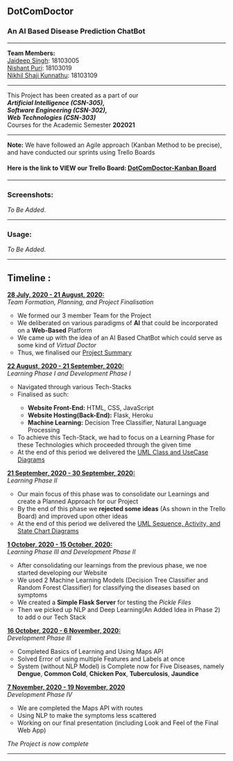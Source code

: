 <p align = "center">
<h2> DotComDoctor </h2>
<h3> An AI Based Disease Prediction ChatBot </h3>
</p>

________________________________________________________________________________________________________________________________________________________________________________

**Team Members:**<br>
<a href="https://github.com/jai0610">Jaideep Singh</a>: 18103005<br>
<a href="https://github.com/NishantPuri99">Nishant Puri</a>: 18103019<br>
<a href="https://github.com/nikhilshaji17">Nikhil Shaji Kunnathu</a>: 18103109<br>

_________________________________________________________________________________________________________________________________________________________________________________

This Project has been created as a part of our<br>
<b><i>Artificial Intelligence (CSN-305),</b></i><br>
<b><i>Software Engineering (CSN-302),</b></i><br>
<b><i>Web Technologies (CSN-303)</b></i><br>
Courses for the Academic Semester <b>202021</b>

_________________________________________________________________________________________________________________________________________________________________________________

<b>Note:</b> We have followed an Agile approach (Kanban Method to be precise), and have conducted our sprints using Trello Boards

#### Here is the link to VIEW our Trello Board: <a href="https://trello.com/b/UvC8aT2c/dotcomdoctor-kanban-board">DotComDoctor-Kanban Board</a>

_________________________________________________________________________________________________________________________________________________________________________________

### Screenshots:

<i>To Be Added.</i>

_________________________________________________________________________________________________________________________________________________________________________________

### Usage:

<i>To Be Added.</i>

_________________________________________________________________________________________________________________________________________________________________________________

## Timeline :
<ins>**28 July, 2020 - 21 August, 2020:**</ins><br> 
*Team Formation, Planning, and Project Finalisation*
<ul style="list-style-type:circle">
    <li>We formed our 3 member Team for the Project</li>
    <li>We deliberated on various paradigms of <b>AI</b> that could be incorporated on a <b>Web-Based</b> Platform</li>
    <li>We came up with the idea of an AI Based ChatBot which could serve as some kind of <i>Virtual Doctor</i></li>
    <li>Thus, we finalised our <a href="https://github.com/NishantPuri99/DotComDoctor-SoftwareEngineeringProject/blob/master/Project%20Title%20with%20Summary.pdf">Project Summary</a></li>
 </ul>


<ins>**22 August, 2020 - 21 September, 2020:**</ins><br>
*Learning Phase I and Development Phase I*
<ul style="list-style-type:circle">
  <li>Navigated through various Tech-Stacks</li>
  <li>Finalised as such:</li>
  <ul>
    <li><b>Website Front-End:</b> HTML, CSS, JavaScript</li>
    <li><b>Website Hosting(Back-End):</b> Flask, Heroku</li>
    <li><b>Machine Learning:</b> Decision Tree Classifier, Natural Language Processing</li>
  </ul>
  <li>To achieve this Tech-Stack, we had to focus on a Learning Phase for these Technologies which proceeded through the given time</li>
  <li>At the end of this period we delivered the <a href="https://github.com/NishantPuri99/DotComDoctor-SoftwareEngineeringProject/blob/master/Class%20Diagrams%20and%20Use%20Case%20Diagrams%20(AI%20Based%20Chatbot%20for%20Disease%20Prediction).pdf">UML Class and UseCase Diagrams</a></li>
 </ul>


<ins>**21 September, 2020 - 30 September, 2020:**</ins> <br>
*Learning Phase II*
<ul style="list-style-type:circle">
  <li>Our main focus of this phase was to consolidate our Learnings and create a Planned Approach for our Project</li>
  <li>By the end of this phase we <b>rejected some ideas</b> (As shown in the Trello Board) and improved upon other ideas </li>
  <li>At the end of this period we delivered the <a href="https://github.com/NishantPuri99/DotComDoctor-SoftwareEngineeringProject/blob/master/Sequence%2C%20Activity%20and%20State%20Chart%20Diagrams%20(AI%20Based%20Chatbot%20for%20Disease%20Prediction).pdf">UML Sequence, Activity, and State Chart Diagrams</a></li>
 </ul>
 

<ins>**1 October, 2020 - 15 October, 2020:**</ins><br>
*Learning Phase III and Development Phase II*
<ul style="list-style-type:circle">
  <li>After consolidating our learnings from the previous phase, we noe started developing our Website</li>
  <li>We used 2 Machine Learning Models (Decision Tree Classifier and Random Forest Classifier) for classifying the diseases based on symptoms</li>
  <li>We created a <b>Simple Flask Server</b> for testing the <i>Pickle Files</i></li>
  <li>Then we picked up NLP and Deep Learning(An Added Idea in Phase 2) to add o our Tech Stack</li>
 </ul>
 

<ins>**16 October, 2020 - 6 November, 2020:**</ins><br>
*Development Phase III*
<ul style="list-style-type:circle">
  <li>Completed Basics of Learning and Using Maps API</li>
  <li>Solved Error of using multiple Features and Labels at once</li>
    <li>System (without NLP Model) is Complete now for Five Diseases, namely <b>Dengue</b>, <b>Common Cold</b>, <b>Chicken Pox</b>, <b>Tuberculosis</b>, <b>Jaundice</b></li>
</ul>


<ins>**7 November, 2020 - 19 November, 2020**</ins><br>
*Development Phase IV*
<ul style="list-style-type:circle">
  <li>We are completed the Maps API with routes</li>
  <li>Using NLP to make the symptoms less scattered</li>
  <li>Working on our final presentation (including Look and Feel of the Final Web App)</li>
</ul>

*The Project is now complete*
____________________________________________________________________________________________________________________________________________________________
